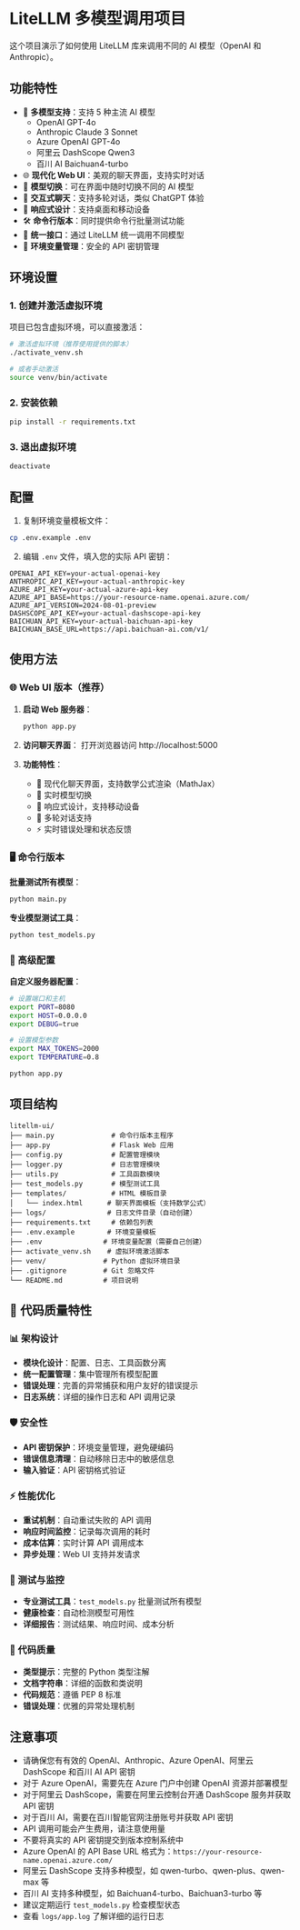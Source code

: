 # LiteLLM 多模型调用项目

这个项目演示了如何使用 LiteLLM 库来调用不同的 AI 模型（OpenAI 和 Anthropic）。

## 功能特性

- 🤖 **多模型支持**：支持 5 种主流 AI 模型
  - OpenAI GPT-4o
  - Anthropic Claude 3 Sonnet
  - Azure OpenAI GPT-4o
  - 阿里云 DashScope Qwen3
  - 百川 AI Baichuan4-turbo
- 🌐 **现代化 Web UI**：美观的聊天界面，支持实时对话
- 🔄 **模型切换**：可在界面中随时切换不同的 AI 模型
- 💬 **交互式聊天**：支持多轮对话，类似 ChatGPT 体验
- 📱 **响应式设计**：支持桌面和移动设备
- 🛠️ **命令行版本**：同时提供命令行批量测试功能
- 🔧 **统一接口**：通过 LiteLLM 统一调用不同模型
- 🔐 **环境变量管理**：安全的 API 密钥管理

## 环境设置

### 1. 创建并激活虚拟环境

项目已包含虚拟环境，可以直接激活：

```bash
# 激活虚拟环境（推荐使用提供的脚本）
./activate_venv.sh

# 或者手动激活
source venv/bin/activate
```

### 2. 安装依赖

```bash
pip install -r requirements.txt
```

### 3. 退出虚拟环境

```bash
deactivate
```

## 配置

1. 复制环境变量模板文件：
```bash
cp .env.example .env
```

2. 编辑 `.env` 文件，填入您的实际 API 密钥：
```
OPENAI_API_KEY=your-actual-openai-key
ANTHROPIC_API_KEY=your-actual-anthropic-key
AZURE_API_KEY=your-actual-azure-api-key
AZURE_API_BASE=https://your-resource-name.openai.azure.com/
AZURE_API_VERSION=2024-08-01-preview
DASHSCOPE_API_KEY=your-actual-dashscope-api-key
BAICHUAN_API_KEY=your-actual-baichuan-api-key
BAICHUAN_BASE_URL=https://api.baichuan-ai.com/v1/
```

## 使用方法

### 🌐 Web UI 版本（推荐）

1. **启动 Web 服务器**：
   ```bash
   python app.py
   ```

2. **访问聊天界面**：
   打开浏览器访问 http://localhost:5000

3. **功能特性**：
   - 🎨 现代化聊天界面，支持数学公式渲染（MathJax）
   - 🔄 实时模型切换
   - 📱 响应式设计，支持移动设备
   - 💬 多轮对话支持
   - ⚡ 实时错误处理和状态反馈

### 🖥️ 命令行版本

**批量测试所有模型**：
```bash
python main.py
```

**专业模型测试工具**：
```bash
python test_models.py
```

### 🔧 高级配置

**自定义服务器配置**：
```bash
# 设置端口和主机
export PORT=8080
export HOST=0.0.0.0
export DEBUG=true

# 设置模型参数
export MAX_TOKENS=2000
export TEMPERATURE=0.8

python app.py
```

## 项目结构

```
litellm-ui/
├── main.py              # 命令行版本主程序
├── app.py               # Flask Web 应用
├── config.py            # 配置管理模块
├── logger.py            # 日志管理模块
├── utils.py             # 工具函数模块
├── test_models.py       # 模型测试工具
├── templates/           # HTML 模板目录
│   └── index.html      # 聊天界面模板（支持数学公式）
├── logs/               # 日志文件目录（自动创建）
├── requirements.txt     # 依赖包列表
├── .env.example        # 环境变量模板
├── .env               # 环境变量配置（需要自己创建）
├── activate_venv.sh    # 虚拟环境激活脚本
├── venv/              # Python 虚拟环境目录
├── .gitignore         # Git 忽略文件
└── README.md          # 项目说明
```

## 🚀 代码质量特性

### 📊 架构设计
- **模块化设计**：配置、日志、工具函数分离
- **统一配置管理**：集中管理所有模型配置
- **错误处理**：完善的异常捕获和用户友好的错误提示
- **日志系统**：详细的操作日志和 API 调用记录

### 🛡️ 安全性
- **API 密钥保护**：环境变量管理，避免硬编码
- **错误信息清理**：自动移除日志中的敏感信息
- **输入验证**：API 密钥格式验证

### ⚡ 性能优化
- **重试机制**：自动重试失败的 API 调用
- **响应时间监控**：记录每次调用的耗时
- **成本估算**：实时计算 API 调用成本
- **异步处理**：Web UI 支持并发请求

### 🧪 测试与监控
- **专业测试工具**：`test_models.py` 批量测试所有模型
- **健康检查**：自动检测模型可用性
- **详细报告**：测试结果、响应时间、成本分析

### 📝 代码质量
- **类型提示**：完整的 Python 类型注解
- **文档字符串**：详细的函数和类说明
- **代码规范**：遵循 PEP 8 标准
- **错误处理**：优雅的异常处理机制

## 注意事项

- 请确保您有有效的 OpenAI、Anthropic、Azure OpenAI、阿里云 DashScope 和百川 AI API 密钥
- 对于 Azure OpenAI，需要先在 Azure 门户中创建 OpenAI 资源并部署模型
- 对于阿里云 DashScope，需要在阿里云控制台开通 DashScope 服务并获取 API 密钥
- 对于百川 AI，需要在百川智能官网注册账号并获取 API 密钥
- API 调用可能会产生费用，请注意使用量
- 不要将真实的 API 密钥提交到版本控制系统中
- Azure OpenAI 的 API Base URL 格式为：`https://your-resource-name.openai.azure.com/`
- 阿里云 DashScope 支持多种模型，如 qwen-turbo、qwen-plus、qwen-max 等
- 百川 AI 支持多种模型，如 Baichuan4-turbo、Baichuan3-turbo 等
- 建议定期运行 `test_models.py` 检查模型状态
- 查看 `logs/app.log` 了解详细的运行日志